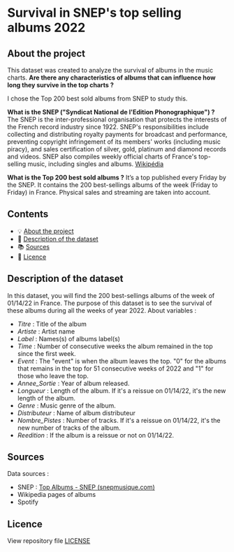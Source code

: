 # Survival in SNEP's top selling albums 2022

## About the project

This dataset was created to analyze the survival of albums in the music charts. 
**Are there any characteristics of albums that can influence how long they survive in the top charts ?**

I chose the Top 200 best sold albums from SNEP to study this.

**What is the SNEP ("Syndicat National de l'Edition Phonographique") ?**  The SNEP is the inter-professional organisation that protects the interests of the French record industry since 1922. SNEP's responsibilities include collecting and distributing royalty payments for broadcast and performance, preventing copyright infringement of its members' works (including music piracy), and sales certification of silver, gold, platinum and diamond records and videos. SNEP also compiles weekly official charts of France's top-selling music, including singles and albums. [Wikipédia](https://en.wikipedia.org/wiki/SNEP#:~:text=SNEP%20(French%3A%20Syndicat%20national%20de,of%20the%20French%20record%20industry.))

**What is the Top 200 best sold albums ?** It’s a top published every Friday by the SNEP. It contains the 200 best-sellings albums of the week (Friday to Friday) in France. Physical sales and streaming are taken into account. 


## Contents

- 💡 [About the project](#about-the-project)
- 🚀 [Description of the dataset](#description-of-the-dataset)
- 📚 [Sources](#sources)
- 📝 [Licence](#licence)

## Description of the dataset

In this dataset, you will find the 200 best-sellings albums of the week of 01/14/22 in France. The purpose of this dataset is to see the survival of these albums during all the weeks of year 2022.
About variables :
- *Titre* : Title of the album
- *Artiste* : Artist name
- *Label* : Names(s) of albums label(s)
- *Time* : Number of consecutive weeks the album remained in the top since the first week. 
- *Event* : The "event" is when the album leaves the top. "0" for the albums that remains in the top for 51 consecutive weeks of 2022 and "1" for those who leave the top.
- *Annee_Sortie* : Year of album released.
- *Longueur* : Length of the album. If it's a reissue on 01/14/22, it's the new length of the album.
- *Genre* : Music genre of the album.
- *Distributeur* : Name of album distributeur
- *Nombre_Pistes* : Number of tracks. If it's a reissue on 01/14/22, it's the new number of tracks of the album.
- *Reedition* : If the album is a reissue or not on 01/14/22.

## Sources

Data sources :
- SNEP : [Top Albums - SNEP (snepmusique.com)](https://snepmusique.com/les-tops/le-top-de-la-semaine/top-albums/?annee=2022&semaine=02)
- Wikipedia pages of albums
- Spotify

## Licence

View repository file [LICENSE](./LICENSE.md)
